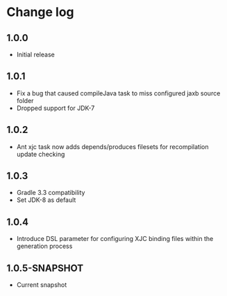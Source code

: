 # Change log

## 1.0.0
* Initial release

## 1.0.1
* Fix a bug that caused compileJava task to miss configured jaxb source folder
* Dropped support for JDK-7

## 1.0.2
* Ant xjc task now adds depends/produces filesets for recompilation update checking

## 1.0.3
* Gradle 3.3 compatibility
* Set JDK-8 as default

## 1.0.4
* Introduce DSL parameter for configuring XJC binding files within the generation process

## 1.0.5-SNAPSHOT
* Current snapshot
